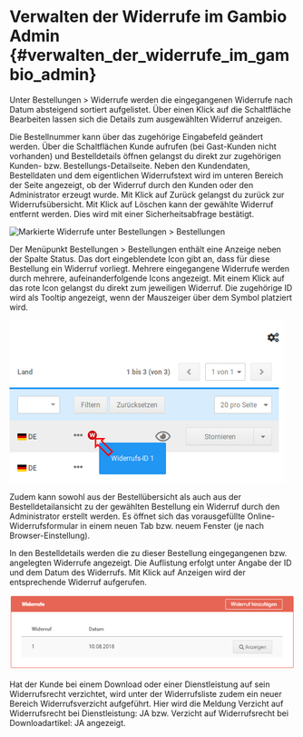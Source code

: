 # Verwalten der Widerrufe im Gambio Admin {#verwalten_der_widerrufe_im_gambio_admin}

Unter Bestellungen \> Widerrufe werden die eingegangenen Widerrufe nach Datum absteigend sortiert aufgelistet. Über einen Klick auf die Schaltfläche Bearbeiten lassen sich die Details zum ausgewählten Widerruf anzeigen.

Die Bestellnummer kann über das zugehörige Eingabefeld geändert werden. Über die Schaltflächen Kunde aufrufen \(bei Gast-Kunden nicht vorhanden\) und Bestelldetails öffnen gelangst du direkt zur zugehörigen Kunden- bzw. Bestellungs-Detailseite. Neben den Kundendaten, Bestelldaten und dem eigentlichen Widerrufstext wird im unteren Bereich der Seite angezeigt, ob der Widerruf durch den Kunden oder den Administrator erzeugt wurde. Mit Klick auf Zurück gelangst du zurück zur Widerrufsübersicht. Mit Klick auf Löschen kann der gewählte Widerruf entfernt werden. Dies wird mit einer Sicherheitsabfrage bestätigt.

![](Bilder/Abb199_MarkierteWiderrufeUnterBestellungenBestellungen.png "Markierte Widerrufe unter Bestellungen >
      Bestellungen")

Der Menüpunkt Bestellungen \> Bestellungen enthält eine Anzeige neben der Spalte Status. Das dort eingeblendete Icon gibt an, dass für diese Bestellung ein Widerruf vorliegt. Mehrere eingegangene Widerrufe werden durch mehrere, aufeinanderfolgende Icons angezeigt. Mit einem Klick auf das rote Icon gelangst du direkt zum jeweiligen Widerruf. Die zugehörige ID wird als Tooltip angezeigt, wenn der Mauszeiger über dem Symbol platziert wird.

![](Bilder/WiderrufInBestellung_.png "Es liegt ein Widerruf vor")

Zudem kann sowohl aus der Bestellübersicht als auch aus der Bestelldetailansicht zu der gewählten Bestellung ein Widerruf durch den Administrator erstellt werden. Es öffnet sich das vorausgefüllte Online-Widerrufsformular in einem neuen Tab bzw. neuem Fenster \(je nach Browser-Einstellung\).

In den Bestelldetails werden die zu dieser Bestellung eingegangenen bzw. angelegten Widerrufe angezeigt. Die Auflistung erfolgt unter Angabe der ID und dem Datum des Widerrufs. Mit Klick auf Anzeigen wird der entsprechende Widerruf aufgerufen.

![](Bilder/Abb346_WiderrufeInBestelldetails.PNG "Widerrufe in den Bestelldetails")

Hat der Kunde bei einem Download oder einer Dienstleistung auf sein Widerrufsrecht verzichtet, wird unter der Widerrufsliste zudem ein neuer Bereich Widerrufsverzicht aufgeführt. Hier wird die Meldung Verzicht auf Widerrufsrecht bei Dienstleistung: JA bzw. Verzicht auf Widerrufsrecht bei Downloadartikel: JA angezeigt.



